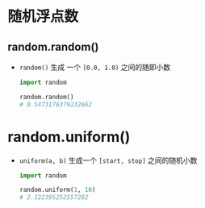 # 随机浮点数

## random.random()

+ `random()` 生成 一个 `[0.0, 1.0)` 之间的随即小数

  ```py
  import random

  random.random()
  # 0.5473176379232662
  ```

# random.uniform()

+ `uniform(a, b)` 生成一个 `[start, stop]` 之间的随机小数

  ```py
  import random

  random.uniform(1, 10)
  # 2.122395252557282
  ```

